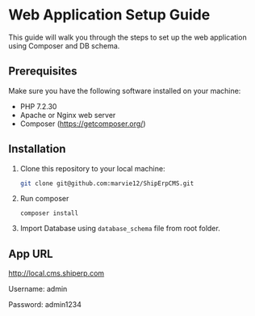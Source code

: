 # Web Application Setup Guide

This guide will walk you through the steps to set up the web application using Composer and DB schema.

## Prerequisites

Make sure you have the following software installed on your machine:

- PHP 7.2.30
- Apache or Nginx web server
- Composer (https://getcomposer.org/)

## Installation

1. Clone this repository to your local machine:

   ```bash
   git clone git@github.com:marvie12/ShipErpCMS.git
   ```

2. Run composer

   ```
   composer install
   ```

3. Import Database using `database_schema` file from root folder.

## App URL

http://local.cms.shiperp.com

Username: admin

Password: admin1234
